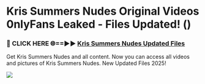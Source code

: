 # Kris Summers Nudes Original Videos 0nlyFans Leaked - Files Updated! ()

<h3>🔴 CLICK HERE 🌐==►► <a href="https://tinyurl.com/2p9ay9w9" rel="nofollow">Kris Summers Nudes Updated Files</a></h3>

Get Kris Summers Nudes and all content. Now you can access all videos and pictures of Kris Summers Nudes. New Updated Files 2025!

[![](https://i.imgur.com/KQgVmj3.gif)](https://tinyurl.com/2p9ay9w9)
